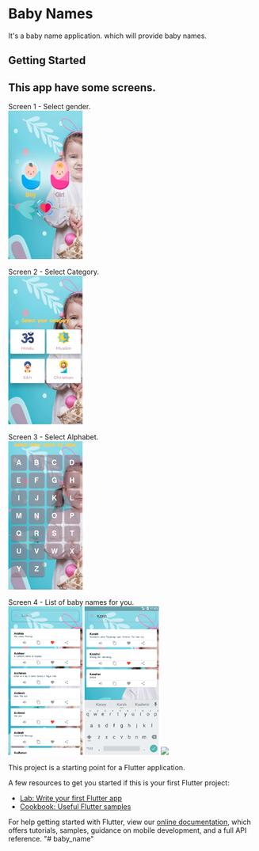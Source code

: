 # Baby Names

It&#x27;s a baby name application. which will provide baby names.

## Getting Started


## This app have some screens.
Screen 1 - Select gender.
</br>
<img src="https://github.com/ramkishoreprajapat/baby_name/blob/master/screenshots/s1.png" width="150"/>
</br>

Screen 2 - Select Category.
</br>
<img src="https://github.com/ramkishoreprajapat/baby_name/blob/master/screenshots/s2.png" width="150"/>
</br>

Screen 3 - Select Alphabet.
</br>
<img src="https://github.com/ramkishoreprajapat/baby_name/blob/master/screenshots/s3.png" width="150"/>
</br>

Screen 4 - List of baby names for you.
</br>
<img src="https://github.com/ramkishoreprajapat/baby_name/blob/master/screenshots/s4.png" width="150"/>
<img src="https://github.com/ramkishoreprajapat/baby_name/blob/master/screenshots/s5.png" width="150"/>
<img src="https://github.com/ramkishoreprajapat/baby_name/blob/master/screenshots/s6.png" width="150"/>
</br>

This project is a starting point for a Flutter application.

A few resources to get you started if this is your first Flutter project:

- [Lab: Write your first Flutter app](https://flutter.dev/docs/get-started/codelab)
- [Cookbook: Useful Flutter samples](https://flutter.dev/docs/cookbook)

For help getting started with Flutter, view our
[online documentation](https://flutter.dev/docs), which offers tutorials,
samples, guidance on mobile development, and a full API reference.
"# baby_name" 
